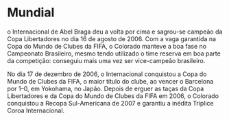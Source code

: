 # Mundial

o Internacional de Abel Braga deu a volta por cima e sagrou-se campeão da Copa Libertadores no dia 16 de agosto de 2006. Com a vaga garantida na Copa do Mundo de Clubes da FIFA, o Colorado manteve a boa fase no Campeonato Brasileiro, mesmo tendo utilizado o time reserva em boa parte da competição: conseguiu mais uma vez ser vice-campeão brasileiro.

No dia 17 de dezembro de 2006, o Internacional conquistou a Copa do Mundo de Clubes da FIFA, o maior título do clube, ao vencer o Barcelona por 1–0, em Yokohama, no Japão. Depois de erguer as taças da Copa Libertadores e da Copa do Mundo de Clubes da FIFA em 2006, o Colorado conquistou a Recopa Sul-Americana de 2007 e garantiu a inédita Tríplice Coroa Internacional.